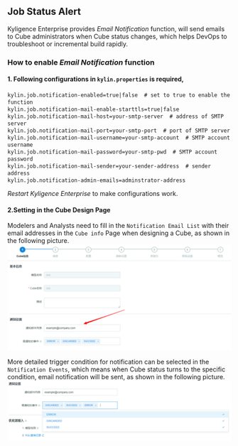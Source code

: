 ## Job Status Alert

Kyligence Enterprise provides *Email Notification* function, will send emails to Cube administrators when Cube status changes, which helps DevOps to troubleshoot or incremental build rapidly.

### How to enable *Email Notification* function
#### 1. Following configurations in `kylin.properties` is required,

```
kylin.job.notification-enabled=true|false  # set to true to enable the function
kylin.job.notification-mail-enable-starttls=true|false    
kylin.job.notification-mail-host=your-smtp-server  # address of SMTP server
kylin.job.notification-mail-port=your-smtp-port  # port of SMTP server
kylin.job.notification-mail-username=your-smtp-account  # SMTP account username
kylin.job.notification-mail-password=your-smtp-pwd  # SMTP account password
kylin.job.notification-mail-sender=your-sender-address  # sender address
kylin.job.notification-admin-emails=adminstrator-address 
```
*Restart Kyligence Enterprise* to make configurations work.

#### 2.Setting in the Cube Design Page
Modelers and Analysts need to fill in the `Notification Email List` with their email addresses in the `Cube info` Page when designing a Cube, as shown in the following picture.
![](images/alerting/job_alert_en_1.png)

More detailed trigger condition for notification can be selected in the `Notification Events`, which means when Cube status turns to the specific  condition, email notification will be sent, as shown in the following picture.
![](images/alerting/job_alert_en_2.png)